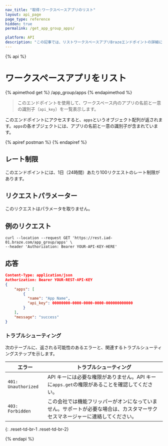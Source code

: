 ```yaml
---
nav_title: "取得:ワークスペースアプリのリスト"
layout: api_page
page_type: reference
hidden: true
permalink: /get_app_group_apps/

platform: API
description: "この記事では、リストワークスペースアプリBrazeエンドポイントの詳細について説明します。"
---
```

{% api %}
# ワークスペースアプリをリスト
{% apimethod get %}
/app_group/apps
{% endapimethod %}

> このエンドポイントを使用して、ワークスペース内のアプリの名前と一意の識別子（`api_key`）を一覧表示します。 

このエンドポイントにアクセスすると、`apps`というオブジェクト配列が返されます。`apps`の各オブジェクトには、アプリの名前と一意の識別子が含まれています。 

{% apiref postman %} {% endapiref %}

## レート制限

このエンドポイントには、1日（24時間）あたり100リクエストのレート制限があります。

## リクエストパラメーター

このリクエストはパラメータを取りません。

## 例のリクエスト

```
curl --location --request GET 'https://rest.iad-01.braze.com/app_group/apps' \
--header 'Authorization: Bearer YOUR-API-KEY-HERE'
```

## 応答

```json
Content-Type: application/json
Authorization: Bearer YOUR-REST-API-KEY
{
    "apps": [
        {
          "name": "App Name",
          "api_key": 00000000-0000-0000-0000-000000000000
        }
    ],
    "message": "success"
}
```

### トラブルシューティング

次のテーブルに、返される可能性のあるエラーと、関連するトラブルシューティングステップを示します。

| エラー | トラブルシューティング |
| --- | --- |
| `401: Unauthorized` | API キーには必要な権限がありません。API キーに`apps.get`の権限があることを確認してください。 |
| `403: Forbidden` | この会社では機能フリッパーがオンになっていません。サポートが必要な場合は、カスタマーサクセスマネージャーに連絡してください。 |
{: .reset-td-br-1 .reset-td-br-2}

{% endapi %}
